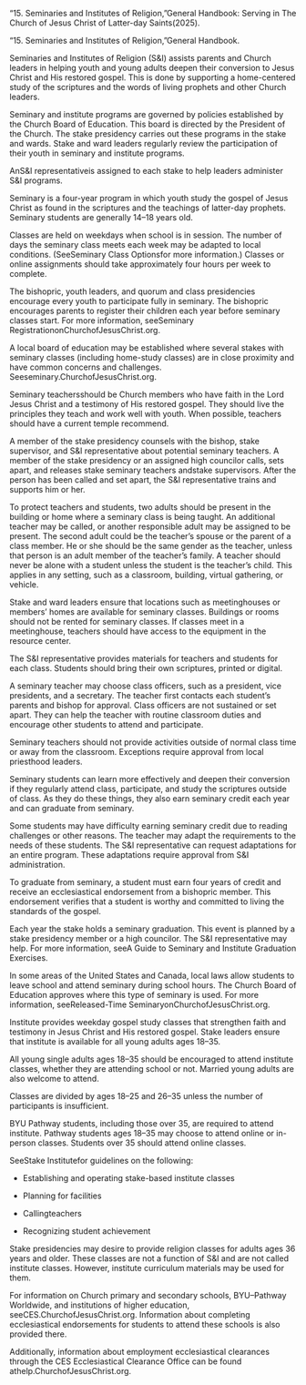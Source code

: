 “15. Seminaries and Institutes of Religion,”General Handbook: Serving in The
Church of Jesus Christ of Latter-day Saints(2025).

“15. Seminaries and Institutes of Religion,”General Handbook.

Seminaries and Institutes of Religion (S&I) assists parents and Church leaders
in helping youth and young adults deepen their conversion to Jesus Christ and
His restored gospel. This is done by supporting a home-centered study of the
scriptures and the words of living prophets and other Church leaders.

Seminary and institute programs are governed by policies established by the
Church Board of Education. This board is directed by the President of the
Church. The stake presidency carries out these programs in the stake and wards.
Stake and ward leaders regularly review the participation of their youth in
seminary and institute programs.

AnS&I representativeis assigned to each stake to help leaders administer S&I
programs.

Seminary is a four-year program in which youth study the gospel of Jesus Christ
as found in the scriptures and the teachings of latter-day prophets. Seminary
students are generally 14–18 years old.

Classes are held on weekdays when school is in session. The number of days the
seminary class meets each week may be adapted to local conditions. (SeeSeminary
Class Optionsfor more information.) Classes or online assignments should take
approximately four hours per week to complete.

The bishopric, youth leaders, and quorum and class presidencies encourage every
youth to participate fully in seminary. The bishopric encourages parents to
register their children each year before seminary classes start. For more
information, seeSeminary RegistrationonChurchofJesusChrist.org.

A local board of education may be established where several stakes with seminary
classes (including home-study classes) are in close proximity and have common
concerns and challenges. Seeseminary.ChurchofJesusChrist.org.

Seminary teachersshould be Church members who have faith in the Lord Jesus
Christ and a testimony of His restored gospel. They should live the principles
they teach and work well with youth. When possible, teachers should have a
current temple recommend.

A member of the stake presidency counsels with the bishop, stake supervisor, and
S&I representative about potential seminary teachers. A member of the stake
presidency or an assigned high councilor calls, sets apart, and releases stake
seminary teachers andstake supervisors. After the person has been called and set
apart, the S&I representative trains and supports him or her.

To protect teachers and students, two adults should be present in the building
or home where a seminary class is being taught. An additional teacher may be
called, or another responsible adult may be assigned to be present. The second
adult could be the teacher’s spouse or the parent of a class member. He or she
should be the same gender as the teacher, unless that person is an adult member
of the teacher’s family. A teacher should never be alone with a student unless
the student is the teacher’s child. This applies in any setting, such as a
classroom, building, virtual gathering, or vehicle.

Stake and ward leaders ensure that locations such as meetinghouses or members’
homes are available for seminary classes. Buildings or rooms should not be
rented for seminary classes. If classes meet in a meetinghouse, teachers should
have access to the equipment in the resource center.

The S&I representative provides materials for teachers and students for each
class. Students should bring their own scriptures, printed or digital.

A seminary teacher may choose class officers, such as a president, vice
presidents, and a secretary. The teacher first contacts each student’s parents
and bishop for approval. Class officers are not sustained or set apart. They can
help the teacher with routine classroom duties and encourage other students to
attend and participate.

Seminary teachers should not provide activities outside of normal class time or
away from the classroom. Exceptions require approval from local priesthood
leaders.

Seminary students can learn more effectively and deepen their conversion if they
regularly attend class, participate, and study the scriptures outside of class.
As they do these things, they also earn seminary credit each year and can
graduate from seminary.

Some students may have difficulty earning seminary credit due to reading
challenges or other reasons. The teacher may adapt the requirements to the needs
of these students. The S&I representative can request adaptations for an entire
program. These adaptations require approval from S&I administration.

To graduate from seminary, a student must earn four years of credit and receive
an ecclesiastical endorsement from a bishopric member. This endorsement verifies
that a student is worthy and committed to living the standards of the gospel.

Each year the stake holds a seminary graduation. This event is planned by a
stake presidency member or a high councilor. The S&I representative may help.
For more information, seeA Guide to Seminary and Institute Graduation Exercises.

In some areas of the United States and Canada, local laws allow students to
leave school and attend seminary during school hours. The Church Board of
Education approves where this type of seminary is used. For more information,
seeReleased-Time SeminaryonChurchofJesusChrist.org.

Institute provides weekday gospel study classes that strengthen faith and
testimony in Jesus Christ and His restored gospel. Stake leaders ensure that
institute is available for all young adults ages 18–35.

All young single adults ages 18–35 should be encouraged to attend institute
classes, whether they are attending school or not. Married young adults are also
welcome to attend.

Classes are divided by ages 18–25 and 26–35 unless the number of participants is
insufficient.

BYU Pathway students, including those over 35, are required to attend institute.
Pathway students ages 18–35 may choose to attend online or in-person classes.
Students over 35 should attend online classes.

SeeStake Institutefor guidelines on the following:


- Establishing and operating stake-based institute classes

- Planning for facilities

- Callingteachers

- Recognizing student achievement

Stake presidencies may desire to provide religion classes for adults ages 36
years and older. These classes are not a function of S&I and are not called
institute classes. However, institute curriculum materials may be used for them.

For information on Church primary and secondary schools, BYU–Pathway Worldwide,
and institutions of higher education, seeCES.ChurchofJesusChrist.org.
Information about completing ecclesiastical endorsements for students to attend
these schools is also provided there.

Additionally, information about employment ecclesiastical clearances through the
CES Ecclesiastical Clearance Office can be found athelp.ChurchofJesusChrist.org.